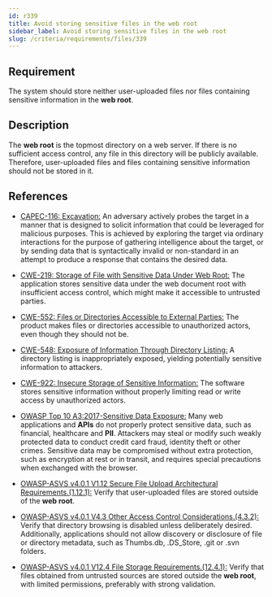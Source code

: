 ```yaml
---
id: r339
title: Avoid storing sensitive files in the web root
sidebar_label: Avoid storing sensitive files in the web root
slug: /criteria/requirements/files/339
---
```


## Requirement

The system should store
neither user-uploaded files
nor files containing sensitive information
in the **web root**.

## Description

The **web root** is the topmost directory on a web server.
If there is no sufficient access control,
any file in this directory will be publicly available.
Therefore,
user-uploaded files
and files containing sensitive information
should not be stored in it.

## References

- [CAPEC-116: Excavation:](https://capec.mitre.org/data/definitions/116.html)
An adversary actively probes
the target in a manner that is designed
to solicit information that
could be leveraged for malicious purposes.
This is achieved by exploring the target
via ordinary interactions
for the purpose of gathering intelligence
about the target,
or by sending data that is syntactically invalid
or non-standard in an attempt
to produce a response
that contains the desired data.

- [CWE-219: Storage of File with Sensitive Data Under Web Root:](https://cwe.mitre.org/data/definitions/219.html)
The application stores sensitive data
under the web document root
with insufficient access control,
which might make it accessible
to untrusted parties.

- [CWE-552: Files or Directories Accessible to External Parties:](https://cwe.mitre.org/data/definitions/552.html)
The product makes files
or directories accessible to unauthorized actors,
even though they should not be.

- [CWE-548: Exposure of Information Through Directory Listing:](https://cwe.mitre.org/data/definitions/548.html)
A directory listing is inappropriately exposed,
yielding potentially sensitive information
to attackers.

- [CWE-922: Insecure Storage of Sensitive Information:](https://cwe.mitre.org/data/definitions/922.html)
The software stores sensitive information
without properly limiting read or write access
by unauthorized actors.

- [OWASP Top 10 A3:2017-Sensitive Data Exposure:](https://owasp.org/www-project-top-ten/OWASP_Top_Ten_2017/Top_10-2017_A3-Sensitive_Data_Exposure)
Many web applications and **APIs**
do not properly protect sensitive data,
such as financial,
healthcare and **PII**.
Attackers may steal
or modify such weakly protected data
to conduct credit card fraud,
identity theft or other crimes.
Sensitive data may be compromised
without extra protection,
such as encryption at rest or in transit,
and requires special precautions
when exchanged with the browser.

- [OWASP-ASVS v4.0.1 V1.12 Secure File Upload Architectural Requirements.(1.12.1):](https://owasp.org/www-pdf-archive/OWASP_Application_Security_Verification_Standard_4.0-en.pdf)
Verify that user-uploaded files
are stored outside of the **web root**.

- [OWASP-ASVS v4.0.1 V4.3 Other Access Control Considerations.(4.3.2):](https://owasp.org/www-pdf-archive/OWASP_Application_Security_Verification_Standard_4.0-en.pdf)
Verify that directory browsing
is disabled unless deliberately desired.
Additionally,
applications should not allow discovery
or disclosure of file or directory metadata,
such as Thumbs.db,
.DS_Store, .git or .svn folders.

- [OWASP-ASVS v4.0.1 V12.4 File Storage Requirements.(12.4.1):](https://owasp.org/www-pdf-archive/OWASP_Application_Security_Verification_Standard_4.0-en.pdf)
Verify that files obtained
from untrusted sources
are stored outside the **web root**,
with limited permissions,
preferably with strong validation.
